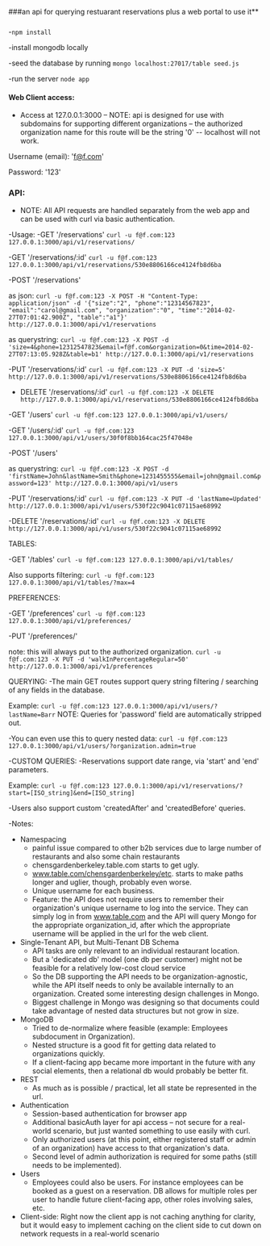 ###an api for querying restuarant reservations plus a web portal to use it**

###
-`npm install`

-install mongodb locally

-seed the database by running `mongo localhost:27017/table seed.js`

-run the server `node app`

#### Web Client access:
- Access at 127.0.0.1:3000 – NOTE: api is designed for use with subdomains for supporting different organizations – the authorized organization name for this route will be the string '0' -- localhost will not work.

Username (email): 'f@f.com'

Password: '123'


### API:
- NOTE: All API requests are handled separately from the web app and can be used with curl via basic authentication.


-Usage:
-GET '/reservations'
`curl -u f@f.com:123 127.0.0.1:3000/api/v1/reservations/`


-GET '/reservations/:id'
`curl -u f@f.com:123 127.0.0.1:3000/api/v1/reservations/530e8806166ce4124fb8d6ba`


-POST '/reservations'

as json:
`curl -u f@f.com:123 -X POST -H "Content-Type: application/json" -d '{"size":"2", "phone":"12314567823", "email":"carol@gmail.com", "organization":"0", "time":"2014-02-27T07:01:42.900Z", "table":"a1"}' http://127.0.0.1:3000/api/v1/reservations`

as querystring:
`curl -u f@f.com:123 -X POST -d 'size=4&phone=12312547823&email=f@f.com&organization=0&time=2014-02-27T07:13:05.928Z&table=b1' http://127.0.0.1:3000/api/v1/reservations`


-PUT '/reservations/:id'
`curl -u f@f.com:123 -X PUT -d 'size=5' http://127.0.0.1:3000/api/v1/reservations/530e8806166ce4124fb8d6ba`


- DELETE '/reservations/:id'
`curl -u f@f.com:123 -X DELETE http://127.0.0.1:3000/api/v1/reservations/530e8806166ce4124fb8d6ba`


-GET '/users'
`curl -u f@f.com:123 127.0.0.1:3000/api/v1/users/`


-GET '/users/:id'
`curl -u f@f.com:123 127.0.0.1:3000/api/v1/users/30f0f8bb164cac25f47048e`


-POST '/users'

as querystring:
`curl -u f@f.com:123 -X POST -d 'firstName=John&lastName=Smith&phone=1231455555&email=john@gmail.com&password=123' http://127.0.0.1:3000/api/v1/users`


-PUT '/reservations/:id'
`curl -u f@f.com:123 -X PUT -d 'lastName=Updated' http://127.0.0.1:3000/api/v1/users/530f22c9041c07115ae68992`


-DELETE '/reservations/:id'
`curl -u f@f.com:123 -X DELETE http://127.0.0.1:3000/api/v1/users/530f22c9041c07115ae68992`


TABLES:


-GET '/tables'
`curl -u f@f.com:123 127.0.0.1:3000/api/v1/tables/`

Also supports filtering:
`curl -u f@f.com:123 127.0.0.1:3000/api/v1/tables/?max=4`


PREFERENCES:


-GET '/preferences'
`curl -u f@f.com:123 127.0.0.1:3000/api/v1/preferences/`


-PUT '/preferences/'

note: this will always put to the authorized organization.
`curl -u f@f.com:123 -X PUT -d 'walkInPercentageRegular=50' http://127.0.0.1:3000/api/v1/preferences`


QUERYING:
-The main GET routes support query string filtering / searching of any fields in the database.

Example:
`curl -u f@f.com:123 127.0.0.1:3000/api/v1/users/?lastName=Barr`
NOTE: Queries for 'password' field are automatically stripped out.

-You can even use this to query nested data:
`curl -u f@f.com:123 127.0.0.1:3000/api/v1/users/?organization.admin=true`


-CUSTOM QUERIES:
-Reservations support date range, via 'start' and 'end' parameters.

Example:
`curl -u f@f.com:123 127.0.0.1:3000/api/v1/reservations/?start=[ISO_string]&end=[ISO_string]`

-Users also support custom 'createdAfter' and 'createdBefore' queries.


-Notes:
  * Namespacing
      * painful issue compared to other b2b services due to large number of restaurants and also some chain restaurants
      * chensgardenberkeley.table.com starts to get ugly.
      * www.table.com/chensgardenberkeley/etc. starts to make paths longer and uglier, though, probably even worse.
      * Unique username for each business.
      * Feature: the API does not require users to remember their organization's unique username to log into the service. They can simply log in from www.table.com and the API will query Mongo for the appropriate organization_id, after which the appropriate username will be applied in the url for the web client.
   * Single-Tenant API, but Multi-Tenant DB Schema
      * API tasks are only relevant to an individual restaurant location.
      * But a 'dedicated db' model (one db per customer) might not be feasible for a relatively low-cost cloud service
      * So the DB supporting the API needs to be organization-agnostic, while the API itself needs to only be available internally to an organization. Created some interesting design challenges in Mongo.
      * Biggest challenge in Mongo was designing so that documents could take advantage of nested data structures but not grow in size.
   * MongoDB
      * Tried to de-normalize where feasible (example: Employees subdocument in Organization).
      * Nested structure is a good fit for getting data related to organizations quickly.
      * If a client-facing app became more important in the future with any social elements, then a relational db would probably be  better fit.
   * REST
      * As much as is possible / practical, let all state be represented in the url.
   * Authentication
      * Session-based authentication for browser app
      * Additional basicAuth layer for api access – not secure for a real-world scenario, but just wanted something to use easily with curl.
      * Only authorized users (at this point, either registered staff or admin of an organization) have access to that organization's data.
      * Second level of admin authorization is required for some paths (still needs to be implemented).
   * Users
      * Employees could also be users. For instance employees can be booked as a guest on a reservation.  DB allows for multiple roles per user to handle future client-facing app, other roles involving sales, etc.
   * Client-side: Right now the client app is not caching anything for clarity, but it would easy to implement caching on the client side to cut down on network requests in a real-world scenario
